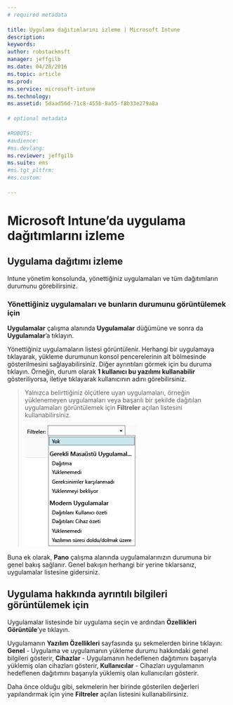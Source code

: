```yaml
---
# required metadata

title: Uygulama dağıtımlarını izleme | Microsoft Intune
description:
keywords:
author: robstackmsft
manager: jeffgilb
ms.date: 04/28/2016
ms.topic: article
ms.prod:
ms.service: microsoft-intune
ms.technology:
ms.assetid: 5daad56d-71c8-455b-8a55-f8b33e279a8a

# optional metadata

#ROBOTS:
#audience:
#ms.devlang:
ms.reviewer: jeffgilb
ms.suite: ems
#ms.tgt_pltfrm:
#ms.custom:

---
```



# Microsoft Intune’da uygulama dağıtımlarını izleme

## Uygulama dağıtımı izleme
Intune yönetim konsolunda, yönettiğiniz uygulamaları ve tüm dağıtımların durumunu görebilirsiniz.

### Yönettiğiniz uygulamaları ve bunların durumunu görüntülemek için
**Uygulamalar** çalışma alanında **Uygulamalar** düğümüne ve sonra da **Uygulamalar**’a tıklayın.

Yönettiğiniz uygulamaların listesi görüntülenir. Herhangi bir uygulamaya tıklayarak, yükleme durumunun konsol pencerelerinin alt bölmesinde gösterilmesini sağlayabilirsiniz. Diğer ayrıntıları görmek için bu duruma tıklayın. Örneğin, durum olarak **1 kullanıcı bu yazılımı kullanabilir** gösteriliyorsa, iletiye tıklayarak kullanıcının adını görebilirsiniz.

> Yalnızca belirttiğiniz ölçütlere uyan uygulamaları, örneğin yüklenemeyen uygulamaları veya başarılı bir şekilde dağıtılan uygulamaları görüntülemek için **Filtreler** açılan listesini kullanabilirsiniz.
> 
> ![Uygulama filtreleri örneği](./media/app-filters.png)

Buna ek olarak, **Pano** çalışma alanında uygulamalarınızın durumuna bir genel bakış sağlanır. Genel bakışın herhangi bir yerine tıklarsanız, uygulamalar listesine gidersiniz.

## Uygulama hakkında ayrıntılı bilgileri görüntülemek için
Uygulamalar listesinde bir uygulama seçin ve ardından **Özellikleri Görüntüle**’ye tıklayın.

Uygulamanın **Yazılım Özellikleri** sayfasında şu sekmelerden birine tıklayın: **Genel** - Uygulama ve uygulamanın yükleme durumu hakkındaki genel bilgileri gösterir, **Cihazlar** - Uygulamanın hedeflenen dağıtımını başarıyla yüklemiş olan cihazları gösterir, **Kullanıcılar** - Cihazları uygulamanın hedeflenen dağıtımını başarıyla yüklemiş olan kullanıcıları gösterir.

Daha önce olduğu gibi, sekmelerin her birinde gösterilen değerleri yapılandırmak için yine **Filtreler** açılan listesini kullanabilirsiniz.





<!--HONumber=May16_HO2-->


